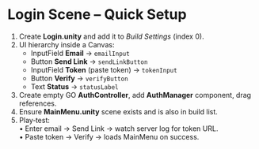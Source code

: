 # Login Scene – Quick Setup

1. Create **Login.unity** and add it to *Build Settings* (index 0).
2. UI hierarchy inside a Canvas:
   * InputField **Email** → `emailInput`
   * Button **Send Link** → `sendLinkButton`
   * InputField **Token** (paste token) → `tokenInput`
   * Button **Verify** → `verifyButton`
   * Text **Status** → `statusLabel`
3. Create empty GO **AuthController**, add **AuthManager** component, drag references.
4. Ensure **MainMenu.unity** scene exists and is also in build list.
5. Play‑test:  
   • Enter email → Send Link → watch server log for token URL.  
   • Paste token → Verify → loads MainMenu on success.

